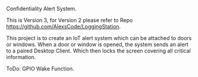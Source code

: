 Confidentiality Alert System.

This is Version 3, for Version 2 please refer to Repo https://github.com/AlexsCode/LoggingStation.

This project is to create an IoT alert system which can be attached to doors or windows. When a door or window is opened, the system sends an alert to a paired Desktop Client. Which then locks the screen covering all critical information.

ToDo:
GPIO Wake Function.
